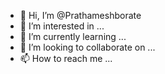 - 👋 Hi, I’m @Prathameshborate
- 👀 I’m interested in ...
- 🌱 I’m currently learning ...
- 💞️ I’m looking to collaborate on ...
- 📫 How to reach me ...

<!---
Prathameshborate/Prathameshborate is a ✨ special ✨ repository because its `README.md` (this file) appears on your GitHub profile.
You can click the Preview link to take a look at your changes.
--->
